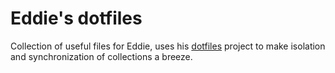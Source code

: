 # Eddie's dotfiles

Collection of useful files for Eddie, uses his [dotfiles](https://github.com/eddiewebb/dotfiles) project to make isolation and synchronization of collections a breeze.
